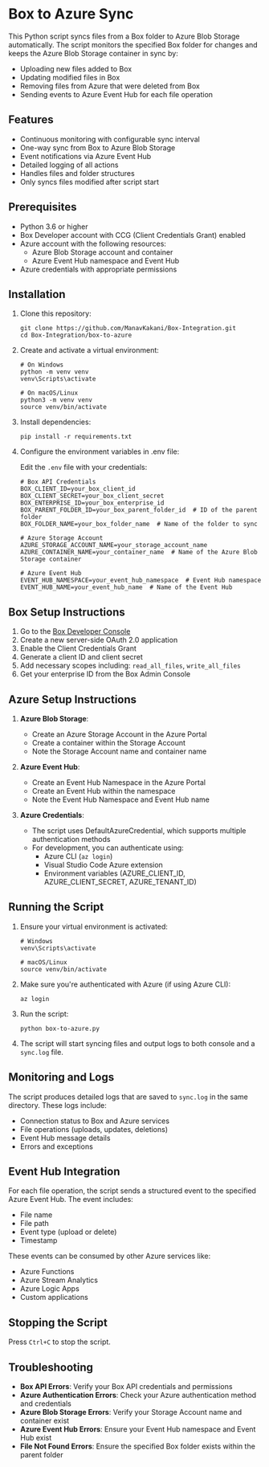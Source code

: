 # Box to Azure Sync

This Python script syncs files from a Box folder to Azure Blob Storage automatically. The script monitors the specified Box folder for changes and keeps the Azure Blob Storage container in sync by:

- Uploading new files added to Box
- Updating modified files in Box
- Removing files from Azure that were deleted from Box
- Sending events to Azure Event Hub for each file operation

## Features

- Continuous monitoring with configurable sync interval
- One-way sync from Box to Azure Blob Storage
- Event notifications via Azure Event Hub
- Detailed logging of all actions
- Handles files and folder structures
- Only syncs files modified after script start

## Prerequisites

- Python 3.6 or higher
- Box Developer account with CCG (Client Credentials Grant) enabled
- Azure account with the following resources:
  - Azure Blob Storage account and container
  - Azure Event Hub namespace and Event Hub
- Azure credentials with appropriate permissions

## Installation

1. Clone this repository:
   ```
   git clone https://github.com/ManavKakani/Box-Integration.git
   cd Box-Integration/box-to-azure
   ```

2. Create and activate a virtual environment:
   ```
   # On Windows
   python -m venv venv
   venv\Scripts\activate

   # On macOS/Linux
   python3 -m venv venv
   source venv/bin/activate
   ```

3. Install dependencies:
   ```
   pip install -r requirements.txt
   ```

4. Configure the environment variables in .env file:

   Edit the `.env` file with your credentials:

   ```
   # Box API Credentials
   BOX_CLIENT_ID=your_box_client_id
   BOX_CLIENT_SECRET=your_box_client_secret
   BOX_ENTERPRISE_ID=your_box_enterprise_id
   BOX_PARENT_FOLDER_ID=your_box_parent_folder_id  # ID of the parent folder
   BOX_FOLDER_NAME=your_box_folder_name  # Name of the folder to sync

   # Azure Storage Account
   AZURE_STORAGE_ACCOUNT_NAME=your_storage_account_name
   AZURE_CONTAINER_NAME=your_container_name  # Name of the Azure Blob Storage container

   # Azure Event Hub
   EVENT_HUB_NAMESPACE=your_event_hub_namespace  # Event Hub namespace
   EVENT_HUB_NAME=your_event_hub_name  # Name of the Event Hub
   ```

## Box Setup Instructions

1. Go to the [Box Developer Console](https://developer.box.com/)
2. Create a new server-side OAuth 2.0 application
3. Enable the Client Credentials Grant
4. Generate a client ID and client secret
5. Add necessary scopes including: `read_all_files`, `write_all_files`
6. Get your enterprise ID from the Box Admin Console

## Azure Setup Instructions

1. **Azure Blob Storage**:
   - Create an Azure Storage Account in the Azure Portal
   - Create a container within the Storage Account
   - Note the Storage Account name and container name

2. **Azure Event Hub**:
   - Create an Event Hub Namespace in the Azure Portal
   - Create an Event Hub within the namespace
   - Note the Event Hub Namespace and Event Hub name

3. **Azure Credentials**:
   - The script uses DefaultAzureCredential, which supports multiple authentication methods
   - For development, you can authenticate using:
     - Azure CLI (`az login`)
     - Visual Studio Code Azure extension
     - Environment variables (AZURE_CLIENT_ID, AZURE_CLIENT_SECRET, AZURE_TENANT_ID)

## Running the Script

1. Ensure your virtual environment is activated:
   ```
   # Windows
   venv\Scripts\activate

   # macOS/Linux
   source venv/bin/activate
   ```

2. Make sure you're authenticated with Azure (if using Azure CLI):
   ```
   az login
   ```

3. Run the script:
   ```
   python box-to-azure.py
   ```

4. The script will start syncing files and output logs to both console and a `sync.log` file.

## Monitoring and Logs

The script produces detailed logs that are saved to `sync.log` in the same directory. These logs include:
- Connection status to Box and Azure services
- File operations (uploads, updates, deletions)
- Event Hub message details
- Errors and exceptions

## Event Hub Integration

For each file operation, the script sends a structured event to the specified Azure Event Hub. The event includes:
- File name
- File path
- Event type (upload or delete)
- Timestamp

These events can be consumed by other Azure services like:
- Azure Functions
- Azure Stream Analytics
- Azure Logic Apps
- Custom applications

## Stopping the Script

Press `Ctrl+C` to stop the script.

## Troubleshooting

- **Box API Errors**: Verify your Box API credentials and permissions
- **Azure Authentication Errors**: Check your Azure authentication method and credentials
- **Azure Blob Storage Errors**: Verify your Storage Account name and container exist
- **Azure Event Hub Errors**: Ensure your Event Hub namespace and Event Hub exist
- **File Not Found Errors**: Ensure the specified Box folder exists within the parent folder
